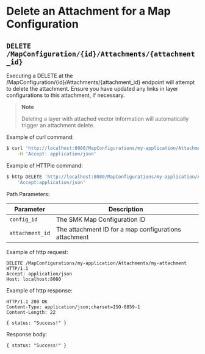 # Delete an Attachment for a Map Configuration
## `DELETE /MapConfiguration/{id}/Attachments/{attachment_id}`
Executing a DELETE at the /MapConfiguration/{id}/Attachments/{attachment_id} endpoint will attempt to delete the attachment. 
Ensure you have updated any links in layer configurations to this attachment, if necessary.

> **Note**
> 
> Deleting a layer with attached vector information will automatically
> trigger an attachment delete.

Example of curl
command:

``` bash
$ curl 'http://localhost:8080/MapConfigurations/my-application/Attachments/my-attachment' -i -X DELETE \
    -H 'Accept: application/json'
```

Example of HTTPie
command:

``` bash
$ http DELETE 'http://localhost:8080/MapConfigurations/my-application/Attachments/my-attachment' \
    'Accept:application/json'
```

Path
Parameters:

| Parameter       | Description                                           |
| --------------- | ----------------------------------------------------- |
| `config_id`     | The SMK Map Configuration ID                          |
| `attachment_id` | The attachment ID for a map configurations attachment |

Example of http
request:

``` http
DELETE /MapConfigurations/my-application/Attachments/my-attachment HTTP/1.1
Accept: application/json
Host: localhost:8080
```

Example of http response:

``` http
HTTP/1.1 200 OK
Content-Type: application/json;charset=ISO-8859-1
Content-Length: 22

{ status: "Success!" }
```

Response body:

``` options=
{ status: "Success!" }
```
